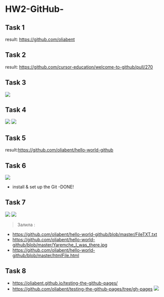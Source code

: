 # HW2-GitHub-
## Task 1

result: https://github.com/oliabent

## Task 2
result: https://github.com/cursor-education/welcome-to-github/pull/270
## Task 3
![](https://github.com/oliabent/HW2-GitHub-/blob/master/1.jpg)
## Task 4
![](https://github.com/oliabent/HW2-GitHub-/blob/master/2.jpg)
![](https://github.com/oliabent/HW2-GitHub-/blob/master/3.jpg)
## Task 5
result:https://github.com/oliabent/hello-world-github
## Task 6
![](https://github.com/oliabent/HW2-GitHub-/blob/master/4.jpg)
- install & set up the Git -DONE!
## Task 7
![](https://github.com/oliabent/HW2-GitHub-/blob/master/5.jpg)
![](https://github.com/oliabent/HW2-GitHub-/blob/master/6.jpg)
> Залила :
- https://github.com/oliabent/hello-world-github/blob/master/FileTXT.txt
- https://github.com/oliabent/hello-world-github/blob/master/Yaremche_I_was_there.jpg
- https://github.com/oliabent/hello-world-github/blob/master/htmlFile.html
## Task 8
- https://oliabent.github.io/testing-the-github-pages/
- https://github.com/oliabent/testing-the-github-pages/tree/gh-pages
![](https://github.com/oliabent/HW2-GitHub-/blob/master/7.jpg)

